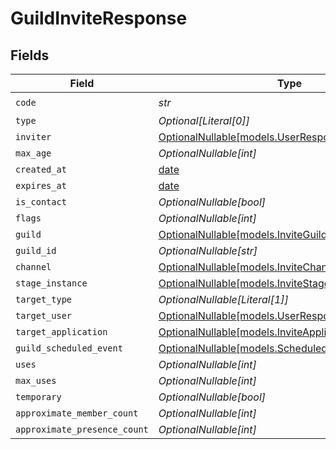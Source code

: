 # GuildInviteResponse


## Fields

| Field                                                                                            | Type                                                                                             | Required                                                                                         | Description                                                                                      |
| ------------------------------------------------------------------------------------------------ | ------------------------------------------------------------------------------------------------ | ------------------------------------------------------------------------------------------------ | ------------------------------------------------------------------------------------------------ |
| `code`                                                                                           | *str*                                                                                            | :heavy_check_mark:                                                                               | N/A                                                                                              |
| `type`                                                                                           | *Optional[Literal[0]]*                                                                           | :heavy_minus_sign:                                                                               | N/A                                                                                              |
| `inviter`                                                                                        | [OptionalNullable[models.UserResponse]](../models/userresponse.md)                               | :heavy_minus_sign:                                                                               | N/A                                                                                              |
| `max_age`                                                                                        | *OptionalNullable[int]*                                                                          | :heavy_minus_sign:                                                                               | N/A                                                                                              |
| `created_at`                                                                                     | [date](https://docs.python.org/3/library/datetime.html#date-objects)                             | :heavy_minus_sign:                                                                               | N/A                                                                                              |
| `expires_at`                                                                                     | [date](https://docs.python.org/3/library/datetime.html#date-objects)                             | :heavy_minus_sign:                                                                               | N/A                                                                                              |
| `is_contact`                                                                                     | *OptionalNullable[bool]*                                                                         | :heavy_minus_sign:                                                                               | N/A                                                                                              |
| `flags`                                                                                          | *OptionalNullable[int]*                                                                          | :heavy_minus_sign:                                                                               | N/A                                                                                              |
| `guild`                                                                                          | [OptionalNullable[models.InviteGuildResponse]](../models/inviteguildresponse.md)                 | :heavy_minus_sign:                                                                               | N/A                                                                                              |
| `guild_id`                                                                                       | *OptionalNullable[str]*                                                                          | :heavy_minus_sign:                                                                               | N/A                                                                                              |
| `channel`                                                                                        | [OptionalNullable[models.InviteChannelResponse]](../models/invitechannelresponse.md)             | :heavy_minus_sign:                                                                               | N/A                                                                                              |
| `stage_instance`                                                                                 | [OptionalNullable[models.InviteStageInstanceResponse]](../models/invitestageinstanceresponse.md) | :heavy_minus_sign:                                                                               | N/A                                                                                              |
| `target_type`                                                                                    | *OptionalNullable[Literal[1]]*                                                                   | :heavy_minus_sign:                                                                               | N/A                                                                                              |
| `target_user`                                                                                    | [OptionalNullable[models.UserResponse]](../models/userresponse.md)                               | :heavy_minus_sign:                                                                               | N/A                                                                                              |
| `target_application`                                                                             | [OptionalNullable[models.InviteApplicationResponse]](../models/inviteapplicationresponse.md)     | :heavy_minus_sign:                                                                               | N/A                                                                                              |
| `guild_scheduled_event`                                                                          | [OptionalNullable[models.ScheduledEventResponse]](../models/scheduledeventresponse.md)           | :heavy_minus_sign:                                                                               | N/A                                                                                              |
| `uses`                                                                                           | *OptionalNullable[int]*                                                                          | :heavy_minus_sign:                                                                               | N/A                                                                                              |
| `max_uses`                                                                                       | *OptionalNullable[int]*                                                                          | :heavy_minus_sign:                                                                               | N/A                                                                                              |
| `temporary`                                                                                      | *OptionalNullable[bool]*                                                                         | :heavy_minus_sign:                                                                               | N/A                                                                                              |
| `approximate_member_count`                                                                       | *OptionalNullable[int]*                                                                          | :heavy_minus_sign:                                                                               | N/A                                                                                              |
| `approximate_presence_count`                                                                     | *OptionalNullable[int]*                                                                          | :heavy_minus_sign:                                                                               | N/A                                                                                              |